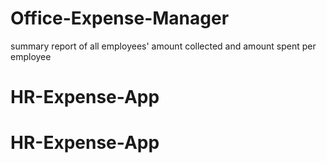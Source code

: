 # Office-Expense-Manager
 summary report of all employees' amount collected and amount spent per employee
# HR-Expense-App
# HR-Expense-App
